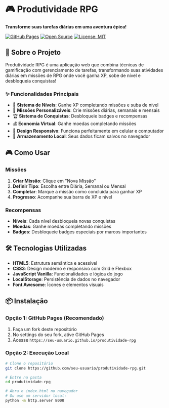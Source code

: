 # 🎮 Produtividade RPG

**Transforme suas tarefas diárias em uma aventura épica!**

[![GitHub Pages](https://img.shields.io/badge/GitHub-Pages-brightgreen)](https://pages.github.com)
[![Open Source](https://badges.frapsoft.com/os/v1/open-source.svg?v=103)](https://opensource.org/)
[![License: MIT](https://img.shields.io/badge/License-MIT-yellow.svg)](https://opensource.org/licenses/MIT)

## 🚀 Sobre o Projeto

Produtividade RPG é uma aplicação web que combina técnicas de gamificação com gerenciamento de tarefas, transformando suas atividades diárias em missões de RPG onde você ganha XP, sobe de nível e desbloqueia conquistas!

### ✨ Funcionalidades Principais

- 🎯 **Sistema de Níveis**: Ganhe XP completando missões e suba de nível
- 📝 **Missões Personalizáveis**: Crie missões diárias, semanais e mensais
- 🏆 **Sistema de Conquistas**: Desbloqueie badges e recompensas
- 💰 **Economia Virtual**: Ganhe moedas completando missões
- 📱 **Design Responsivo**: Funciona perfeitamente em celular e computador
- 💾 **Armazenamento Local**: Seus dados ficam salvos no navegador

## 🎮 Como Usar

### Missões
1. **Criar Missão**: Clique em "Nova Missão"
2. **Definir Tipo**: Escolha entre Diária, Semanal ou Mensal
3. **Completar**: Marque a missão como concluída para ganhar XP
4. **Progresso**: Acompanhe sua barra de XP e nível

### Recompensas
- **Níveis**: Cada nível desbloqueia novas conquistas
- **Moedas**: Ganhe moedas completando missões
- **Badges**: Desbloqueie badges especiais por marcos importantes

## 🛠️ Tecnologias Utilizadas

- **HTML5**: Estrutura semântica e acessível
- **CSS3**: Design moderno e responsivo com Grid e Flexbox
- **JavaScript Vanilla**: Funcionalidades e lógica do jogo
- **LocalStorage**: Persistência de dados no navegador
- **Font Awesome**: Ícones e elementos visuais

## 📦 Instalação

### Opção 1: GitHub Pages (Recomendado)
1. Faça um fork deste repositório
2. No settings do seu fork, ative GitHub Pages
3. Acesse `https://seu-usuario.github.io/produtividade-rpg`

### Opção 2: Execução Local
```bash
# Clone o repositório
git clone https://github.com/seu-usuario/produtividade-rpg.git

# Entre na pasta
cd produtividade-rpg

# Abra o index.html no navegador
# Ou use um servidor local:
python -m http.server 8000
